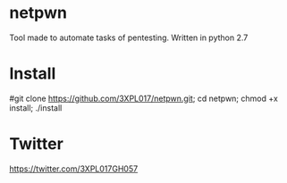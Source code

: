 # netpwn
Tool made to automate tasks of pentesting.
Written in python 2.7

# Install
#git clone https://github.com/3XPL017/netpwn.git; cd netpwn; chmod +x install; ./install

# Twitter
https://twitter.com/3XPL017GH057
